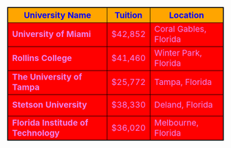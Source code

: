 <!DOCTYPE html>
<html>
<head>
<style>
table, th, td{
	border: 1px solid black;
}
td {
	height: 50px;
	verticle-align: middle;
}
th {
	background-color: orange;
	color: blue;
}
td {
	background-color: red;
	color: violet;
}
th {
	font-size: 120%
}
td {
	font-size: 120%
}
</style>
</head>
<body>

<table border="1" style="width:100%">
	</tr>
		<th>University Name</th>
		<th>Tuition</th>
		<th>Location</th>
	</tr>
	<tr>
		<td><b>University of Miami</b></td>
		<td>$42,852</td>
		<td>Coral Gables, Florida</td>
	</tr>
	<tr>
		<td><b>Rollins College</b></td>
		<td>$41,460</td>
		<td>Winter Park, Florida</td>
	</tr>
		<td><b>The University of Tampa</b></td>
		<td>$25,772</td>
		<td>Tampa, Florida</td>
	</tr>
	<tr>
		<td><b>Stetson University</b></td>
		<td>$38,330</td>
		<td>Deland, Florida</td>
	</tr>
	<tr>
		<td><b>Florida Institude of Technology</b></td>
		<td>$36,020</td>
		<td>Melbourne, Florida</td>
	</tr>
</table>

</body>
</html>
